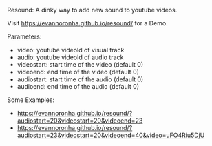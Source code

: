 Resound: A dinky way to add new sound to youtube videos.

Visit https://evannoronha.github.io/resound/ for a Demo. 

Parameters:
* video: youtube videoId of visual track
* audio: youtube videoId of audio track
* videostart: start time of the video (default 0)
* videoend: end time of the video (default 0)
* audiostart: start time of the audio (default 0)
* audioend: end time of the audio (default 0)

Some Examples:
* https://evannoronha.github.io/resound/?audiostart=20&videostart=20&videoend=23
* https://evannoronha.github.io/resound/?audiostart=23&videostart=20&videoend=40&video=uFO4Riu5DjU
